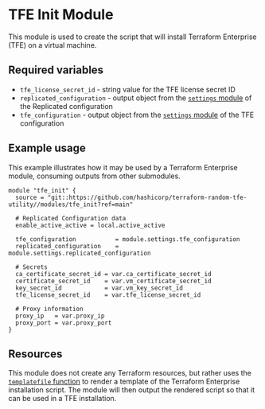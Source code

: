# TFE Init Module

This module is used to create the script that will install Terraform Enterprise (TFE) on a virtual machine.

## Required variables

* `tfe_license_secret_id` - string value for the TFE license secret ID
* `replicated_configuration` - output object from the [`settings` module](../settings) of the Replicated configuration
* `tfe_configuration` - output object from the [`settings` module](../settings) of the TFE configuration

## Example usage

This example illustrates how it may be used by a Terraform Enterprise module, consuming outputs from other submodules.

```hcl
module "tfe_init" {
  source = "git::https://github.com/hashicorp/terraform-random-tfe-utility//modules/tfe_init?ref=main"

  # Replicated Configuration data
  enable_active_active = local.active_active

  tfe_configuration           = module.settings.tfe_configuration
  replicated_configuration    = module.settings.replicated_configuration

  # Secrets
  ca_certificate_secret_id = var.ca_certificate_secret_id
  certificate_secret_id    = var.vm_certificate_secret_id
  key_secret_id            = var.vm_key_secret_id
  tfe_license_secret_id    = var.tfe_license_secret_id

  # Proxy information
  proxy_ip   = var.proxy_ip
  proxy_port = var.proxy_port
}
```

## Resources

This module does not create any Terraform resources, but rather uses the [`templatefile` function](https://www.terraform.io/language/functions/templatefile)
to render a template of the Terraform Enterprise installation script. The module will then output the
rendered script so that it can be used in a TFE installation.
